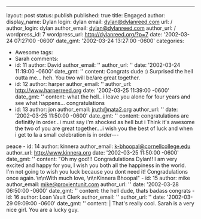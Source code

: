 ---

layout: post
status: publish
published: true
title: Engaged
author:
  display_name: Dylan
  login: dylan
  email: dylan@dylanreed.com
  url: /
author_login: dylan
author_email: dylan@dylanreed.com
author_url: /
wordpress_id: 7
wordpress_url: http://dylanreed.org/?p=7
date: '2002-03-24 07:27:00 -0600'
date_gmt: '2002-03-24 13:27:00 -0600'
categories:
- Awesome
tags:
- Sarah
comments:
- id: 11
  author: David
  author_email: ''
  author_url: ''
  date: '2002-03-24 11:19:00 -0600'
  date_gmt: ''
  content: Congrats dude :)  Surprised the hell outta me... heh.  You two will be/are
    great together.
- id: 12
  author: harper
  author_email: ''
  author_url: http://www.harperreed.org
  date: '2002-03-25 11:39:00 -0600'
  date_gmt: ''
  content: what the hell.. i leave you alone for four years and see what happens...
    congratulations
- id: 13
  author: jon
  author_email: jruth@nata2.org
  author_url: ''
  date: '2002-03-25 11:50:00 -0600'
  date_gmt: ''
  content: congratulations are definitly in order...i must say i'm shocked as hell
    but i Think it's awesome the two of you are great together....i wish you the best
    of luck and when i get to la a small celebration is in order---

peace - id: 14 author: kinnera author_email: k-bhoopal@cornellcollege.edu author_url: http://www.kinnera.org date: '2002-03-25 11:50:00 -0600' date_gmt: '' content: "Oh my god!!! Congradulations Dylan!! I am very excited and happy for you, I wish you both all the happiness in the world. I'm not going to wish you luck because you dont need it! Congradulations once again. \n\nWith much love, \n\nKinnera Bhoopal" - id: 15 author: mike author_email: mike@proxientunit.com author_url: '' date: '2002-03-28 06:50:00 -0600' date_gmt: '' content: the hell dude, thats badass congrats - id: 16 author: Loan Vault Clerk author_email: '' author_url: '' date: '2002-03-29 09:09:00 -0600' date_gmt: '' content: | That's really cool. Sarah is a very nice girl. You are a lucky guy. 
